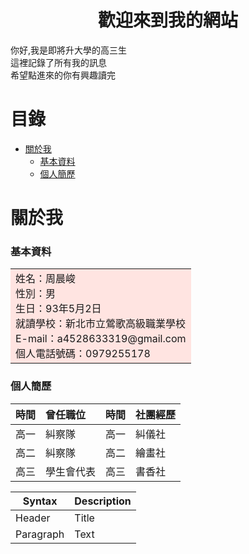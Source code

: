 # <center>歡迎來到我的網站</center>

你好,我是即將升大學的高三生<br>
這裡記錄了所有我的訊息<br>
希望點進來的你有興趣讀完<br>

# 目錄
* [關於我](#關於我)
   * [基本資料](#基本資料)
   * [個人簡歷](#個人簡歷)

# 關於我
### 基本資料
<table><tr><td bgcolor=MistyRose>
    姓名：周晨峻<br>
    性別：男<br>
    生日：93年5月2日<br>
    就讀學校：新北市立鶯歌高級職業學校<br>
    E-mail：a4528633319@gmail.com<br>
    個人電話號碼：0979255178<br>
</td></tr></table>

### 個人簡歷
| 時間 | 曾任職位 | 時間 | 社團經歷 |
| :--- | :------ | :--- | :------ |
| 高一 |糾察隊 | 高一 | 糾儀社  |
| 高二 |糾察隊 | 高二 | 繪畫社  |
| 高三 |學生會代表 | 高三 | 書香社|

| Syntax | Description |
| --- | ----------- |
| Header | Title |
| Paragraph | Text |